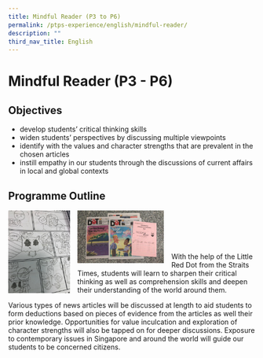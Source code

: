 ```yaml
---
title: Mindful Reader (P3 to P6)
permalink: /ptps-experience/english/mindful-reader/
description: ""
third_nav_title: English
---
```


# Mindful Reader (P3 - P6)

## Objectives
* develop students’ critical thinking skills
* widen students’ perspectives by discussing multiple viewpoints
* identify with the values and character strengths that are prevalent in the chosen articles
* instill empathy in our students through the discussions of current affairs in local and global contexts 

## Programme Outline
<img src="/images/PTPS%20Experience/Mindful%20reader.jpg" style="width:25%;margin-right:15px;" align = "left">

<img src="/images/PTPS%20Experience/Little%20red%20dot.jpg" style="width:35%;margin-right:15px;" align = "left"><br><br><br><br><br>
With the help of the Little Red Dot from the Straits Times, students will learn to sharpen their critical thinking as well as comprehension skills and deepen their understanding of the world around them. 

Various types of news articles will be discussed at length to aid students to form deductions based on pieces of evidence from the articles as well their prior knowledge. Opportunities for value inculcation and exploration of character strengths will also be tapped on for deeper discussions. Exposure to contemporary issues in Singapore and around the world will guide our students to be concerned citizens.